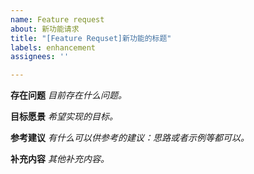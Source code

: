 ```yaml
---
name: Feature request
about: 新功能请求
title: "[Feature Requset]新功能的标题"
labels: enhancement
assignees: ''

---
```


**存在问题**
*目前存在什么问题。*

**目标愿景**
*希望实现的目标。*

**参考建议**
*有什么可以供参考的建议：思路或者示例等都可以。*

**补充内容**
*其他补充内容。*
